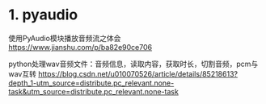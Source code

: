 # 1. pyaudio














使用PyAudio模块播放音频流之体会
https://www.jianshu.com/p/ba82e90ce706

python处理wav音频文件：音频信息，读取内容，获取时长，切割音频，pcm与wav互转
https://blog.csdn.net/u010070526/article/details/85218613?depth_1-utm_source=distribute.pc_relevant.none-task&utm_source=distribute.pc_relevant.none-task



















